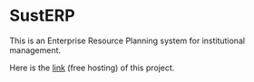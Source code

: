 # SustERP
This is an Enterprise Resource Planning system for institutional management.

Here is the <a target="_blank" href="http://susterp.000webhostapp.com/">link</a> (free hosting) of this project.
